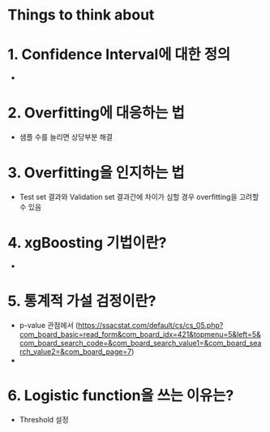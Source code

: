 # Things to think about

# 1. Confidence Interval에 대한 정의

- 

# 2. Overfitting에 대응하는 법

- 샘플 수를 늘리면 상당부분 해결

# 3. Overfitting을 인지하는 법

- Test set 결과와 Validation set 결과간에 차이가 심할 경우 overfitting을 고려할 수 있음

# 4. xgBoosting 기법이란?

- 

# 5. 통계적 가설 검정이란?

- p-value 관점에서 (https://ssacstat.com/default/cs/cs_05.php?com_board_basic=read_form&com_board_idx=421&topmenu=5&left=5&com_board_search_code=&com_board_search_value1=&com_board_search_value2=&com_board_page=7)
- 

# 6. Logistic function을 쓰는 이유는?

- Threshold 설정



